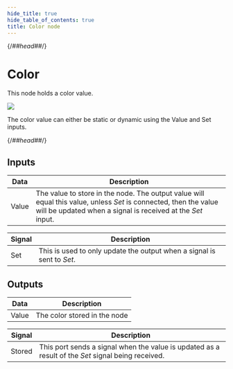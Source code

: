 ```yaml
---
hide_title: true
hide_table_of_contents: true
title: Color node
---
```


{/*##head##*/}

# Color

This node holds a <span className="ndl-data">color</span> value.

<div className="ndl-image-with-background l">

![](/nodes/data/color/color_node.png)

</div>

The <span className="ndl-data">color</span> value can either be static or dynamic using the <span className="ndl-data">Value</span> and <span className="ndl-signal">Set</span> inputs.

{/*##head##*/}

## Inputs

| Data                                    | Description                                                                                                                                                                     |
| --------------------------------------- | ------------------------------------------------------------------------------------------------------------------------------------------------------------------------------- |
| <span className="ndl-data">Value</span> | The value to store in the node. The output value will equal this value, unless _Set_ is connected, then the value will be updated when a signal is received at the _Set_ input. |

| Signal                                  | Description                                                            |
| --------------------------------------- | ---------------------------------------------------------------------- |
| <span className="ndl-signal">Set</span> | This is used to only update the output when a signal is sent to _Set_. |

## Outputs

| Data                                    | Description                  |
| --------------------------------------- | ---------------------------- |
| <span className="ndl-data">Value</span> | The color stored in the node |

| Signal                                     | Description                                                                                        |
| ------------------------------------------ | -------------------------------------------------------------------------------------------------- |
| <span className="ndl-signal">Stored</span> | This port sends a signal when the value is updated as a result of the _Set_ signal being received. |
